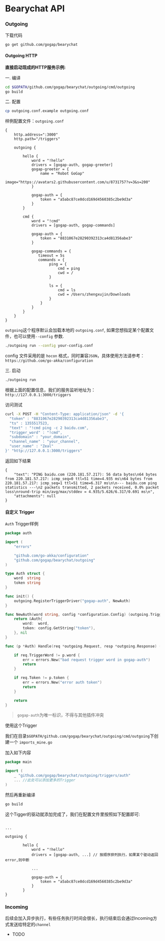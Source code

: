 # Bearychat API


### Outgoing


下载代码

```
go get github.com/gogap/bearychat
```


#### Outgoing HTTP 

**直接启动现成的HTTP服务示例:**

一. 编译

```bash
cd $GOPATH/github.com/gogap/bearychat/outgoing/cmd/outgoing
go build
```

二. 配置

```bash
cp outgoing.conf.example outgoing.conf
```

样例配置文件：`outgoing.conf`

```hocon
{
    http.address=":3000"
    http.path="/triggers"

    outgoing {

        hello {
            word = "!hello"
            drivers = [gogap-auth, gogap-greeter]
            gogap-greeter = {
                name = "Robot GoGap"
                image="https://avatars2.githubusercontent.com/u/8731757?v=3&s=200"
            }

            gogap-auth = {
                token = "a5abc87ce0dcd169d4560385c2be9d3a"
            }
        }

        cmd {
            word = "!cmd"
            drivers = [gogap-auth, gogap-commands]

            gogap-auth = {
                token = "8831067e28290392313ca4d81356abe3"
            }

            gogap-commands = {
               timeout = 5s
               commands = {
                    ping = {
                    	cmd = ping
                    	cwd = /
                    }

                    ls = {
                    	cmd = ls
                    	cwd = /Users/zhengxujin/Downloads
                    }
                }
            }
        }
    }
}
```

`outgoing`这个程序默认会加载本地的 `outgoing.conf`, 如果您想指定某个配置文件，也可以使用`--config` 参数.

```bash
./outgoing run --config your-config.conf
```

config 文件采用的是 `hocon` 格式，同时兼容`JSON`，具体使用方法请参考：`https://github.com/go-akka/configuration`

三. 启动

```bash
./outgoing run
```

根据上面的配置信息，我们的服务监听地址为：`http://127.0.0.1:3000/triggers`

访问测试

```bash
curl -X POST -H "Content-Type: application/json" -d '{
  "token" : "8831067e28290392313ca4d81356abe3",
  "ts" : 1355517523,
  "text" : "!cmd ping -c 2 baidu.com",
  "trigger_word" : "!cmd",
  "subdomain" : "your_domain",
  "channel_name" : "your_channel",
  "user_name" : "Zeal"
}' "http://127.0.0.1:3000/triggers"
```

返回如下结果

```
{
    "text": "PING baidu.com (220.181.57.217): 56 data bytes\n64 bytes from 220.181.57.217: icmp_seq=0 ttl=51 time=4.935 ms\n64 bytes from 220.181.57.217: icmp_seq=1 ttl=51 time=6.317 ms\n\n--- baidu.com ping statistics ---\n2 packets transmitted, 2 packets received, 0.0% packet loss\nround-trip min/avg/max/stddev = 4.935/5.626/6.317/0.691 ms\n",
    "attachments": null
}
```

#### 自定义 Trigger

`Auth` Trigger样例

```go
package auth

import (
	"errors"

	"github.com/go-akka/configuration"
	"github.com/gogap/bearychat/outgoing"
)

type Auth struct {
	word  string
	token string
}

func init() {
	outgoing.RegisterTriggerDriver("gogap-auth", NewAuth)
}

func NewAuth(word string, config *configuration.Config) (outgoing.Trigger, error) {
	return &Auth{
		word:  word,
		token: config.GetString("token"),
	}, nil
}

func (p *Auth) Handle(req *outgoing.Request, resp *outgoing.Response) (err error) {

	if req.TriggerWord != p.word {
		err = errors.New("bad request trigger word in gogap-auth")
		return
	}

	if req.Token != p.token {
		err = errors.New("error auth token")
		return
	}

	return
}
```

> `gogap-auth`为唯一标识，不得与其他插件冲突

使用这个Trigger

我们在目录`$GOPATH/github.com/gogap/bearychat/outgoing/cmd/outgoing`下创建一个 `imports_mine.go`

加入如下内容

```go
package main

import (
	_ "github.com/gogap/bearychat/outgoing/triggers/auth"
	... //此处可以添加更多的Trigger
)
```

然后再重新编译

```bash
go build
```

这个Tigger的驱动就添加完成了，我们在配置文件里按照如下配置即可:

```hocon

...

outgoing {

        hello {
            word = "!hello"
            drivers = [gogap-auth, ...] // 按顺序排列执行，如果某个驱动返回error,则中断

            ...

            gogap-auth = {
                token = "a5abc87ce0dcd169d4560385c2be9d3a"
            }
        }
}
```




### Incoming

后续会加入异步执行，有些任务执行时间会很长，执行结束后会通过Incoming方式发送给特定的`channel`

- TODO

